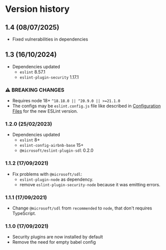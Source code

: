 # Version history

## 1.4 (08/07/2025)

* Fixed vulnerabilities in dependencies

## 1.3 (16/10/2024)

* Dependencies updated
  * `eslint` 8.57.1
  * `eslint-plugin-security` 1.17.1

### ⚠️ **BREAKING CHANGES**

* Requires node 18+ `^18.18.0 || ^20.9.0 || >=21.1.0`
* The configs may be `eslint.config.js` file like described in [Configuration Files](https://eslint.org/docs/latest/use/configure/configuration-files) for the new ESLint version.

### 1.2.0 (25/02/2023)

* Dependencies updated
  * `eslint` 8+
  * `eslint-config-airbnb-base` 15+
  * `@microsoft/eslint-plugin-sdl` 0.2.0

### 1.1.2 (17/09/2021)

* Fix problems with `@microsoft/sdl`:
  * `eslint-plugin-node` as dependency.
  * remove `eslint-plugin-security-node` because it was emitting errors.

### 1.1.1 (17/09/2021)

* Change `@microsoft/sdl` from `recommended` to `node`, that don't requires TypeScript.

### 1.1.0 (17/09/2021)
  
* Security plugins are now installed by default
* Remove the need for empty babel config

